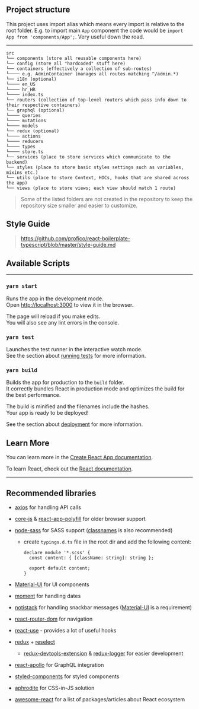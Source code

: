 ## Project structure

This project uses import alias which means every import is relative to the root folder.
E.g. to import main `App` component the code would be `import App from 'components/App';`.
Very useful down the road.

---

```
src
└── components (store all reusable components here)
└── config (store all "hardcoded" stuff here)
└── containers (effectively a collection of sub-routes)
└──── e.g. AdminContainer (manages all routes matching ^/admin.*)
└── i18n (optional)
└──── en_US
└──── hr_HR
└──── index.ts
└── routers (collection of top-level routers which pass info down to their respective containers)
└── graphql (optional)
└──── queries
└──── mutations
└──── models
└── redux (optional)
└──── actions
└──── reducers
└──── types
└──── store.ts
└── services (place to store services which communicate to the backend)
└── styles (place to store basic styles settings such as variables, mixins etc.)
└── utils (place to store Context, HOCs, hooks that are shared across the app)
└── views (place to store views; each view should match 1 route)
```

> Some of the listed folders are not created in the repository to keep the repository size smaller and easier to customize.

## Style Guide

> https://github.com/profico/react-boilerplate-typescript/blob/master/style-guide.md

## Available Scripts

---

### `yarn start`

Runs the app in the development mode.<br />
Open [http://localhost:3000](http://localhost:3000) to view it in the browser.

The page will reload if you make edits.<br />
You will also see any lint errors in the console.

### `yarn test`

Launches the test runner in the interactive watch mode.<br />
See the section about [running tests](https://facebook.github.io/create-react-app/docs/running-tests) for more information.

### `yarn build`

Builds the app for production to the `build` folder.<br />
It correctly bundles React in production mode and optimizes the build for the best performance.

The build is minified and the filenames include the hashes.<br />
Your app is ready to be deployed!

See the section about [deployment](https://facebook.github.io/create-react-app/docs/deployment) for more information.

## Learn More

You can learn more in the [Create React App documentation](https://facebook.github.io/create-react-app/docs/getting-started).

To learn React, check out the [React documentation](https://reactjs.org/).

---

## Recommended libraries

- [axios](https://github.com/axios/axios) for handling API calls
- [core-js](https://github.com/zloirock/core-js) & [react-app-polyfill](https://github.com/facebook/create-react-app/tree/master/packages/react-app-polyfill) for older browser support
- [node-sass](https://github.com/sass/node-sass) for SASS support ([classnames](https://github.com/JedWatson/classnames) is also recommended)

  - create `typings.d.ts` file in the root dir and add the following content:

    ```
    declare module '*.scss' {
      const content: { [className: string]: string };

      export default content;
    }
    ```

- [Material-UI](https://github.com/mui-org/material-ui) for UI components
- [moment](https://github.com/moment/moment) for handling dates
- [notistack](https://github.com/iamhosseindhv/notistack) for handling snackbar messages ([Material-UI](https://github.com/mui-org/material-ui) is a requirement)
- [react-router-dom](https://reacttraining.com/react-router/web/guides/quick-start) for navigation
- [react-use](https://github.com/streamich/react-use) - provides a lot of useful hooks
- [redux](https://github.com/reduxjs/redux) + [reselect](https://github.com/reduxjs/reselect)
  - [redux-devtools-extension](https://github.com/zalmoxisus/redux-devtools-extension) & [redux-logger](https://github.com/LogRocket/redux-logger) for easier development
- [react-apollo](https://github.com/apollographql/react-apollo) for GraphQL integration
- [styled-components](https://github.com/styled-components/styled-components) for styled components
- [aphrodite](https://github.com/Khan/aphrodite) for CSS-in-JS solution
- [awesome-react](https://github.com/enaqx/awesome-react) for a list of packages/articles about React ecosystem
